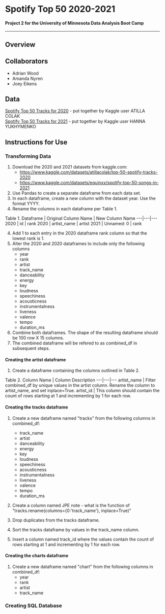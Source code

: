 # Spotify Top 50 2020-2021
#### Project 2 for the University of Minnesota Data Analysis Boot Camp
-----
## Overview

## Collaborators
* Adrian Wood
* Amanda Nyren
* Joey Eikens

## Data
[Spotify Top 50 Tracks for 2020](https://www.kaggle.com/datasets/atillacolak/top-50-spotify-tracks-2020) - put together by Kaggle user ATILLA COLAK  
[Spotify Top 50 Tracks for 2021](https://www.kaggle.com/datasets/equinxx/spotify-top-50-songs-in-2021) - put together by Kaggle user HANNA YUKHYMENKO

## Instructions for Use

### Transforming Data
1. Download the 2020 and 2021 datasets from kaggle.com: 
    * https://www.kaggle.com/datasets/atillacolak/top-50-spotify-tracks-2020
    * https://www.kaggle.com/datasets/equinxx/spotify-top-50-songs-in-2021
2. Use Pandas to create a separate dataframe from each data set. 
3. In each dataframe, create a new column with the dataset year. Use the format YYYY.
3. Rename the columns in each dataframe per Table 1.

Table 1.
Dataframe | Original Column Name | New Column Name
---|---|---
2020 | id | rank
2020 | artist_name | artist
2021 | Unnamed: 0 | rank

4. Add 1 to each entry in the 2020 dataframe rank column so that the lowest rank is 1.
5. Alter the 2020 and 2020 dataframes to include only the following columns
    * year
    * rank
    * artist
    * track_name
    * danceability
    * energy
    * key
    * loudness
    * speechiness
    * acousticness
    * instrumentalness
    * liveness
    * valence
    * tempo
    * duration_ms
6. Combine both dataframes. The shape of the resulting dataframe should be 100 row X 15 columns.
7. The combined dataframe will be refered to as combined_df in subsequent steps.

#### Creating the artist dataframe
1.  Create a dataframe containing the columns outlined in Table 2.

Table 2.
Column Name | Column Description
---|---|---
artist_name | Filter combined_df by unique values in the artist column. Rename the column to artist_name, and set inplace=True.
artist_id | This column should contain the count of rows starting at 1 and incrementing by 1 for each row. 

#### Creating the tracks dataframe

1. Create a new dataframe named "tracks" from the following columns in combined_df:
    * track_name
    * artist
    * danceability
    * energy
    * key
    * loudness
    * speechiness
    * acousticness
    * instrumentalness
    * liveness
    * valence
    * tempo
    * duration_ms

2. Create a column named
    JPE note - what is the function of "tracks.rename(columns={0:'track_name'}, inplace=True)"


3. Drop duplicates from the tracks dataframe.
4. Sort the tracks dataframe by values in the track_name column.
5. Insert a column named track_id where the values contain the count of rows starting at 1 and incrementing by 1 for each row.

#### Creating the charts dataframe
1. Create a new dataframe named "chart" from the following columns in combined_df:
    * year
    * rank
    * artist
    * track_name

### Creating SQL Database
